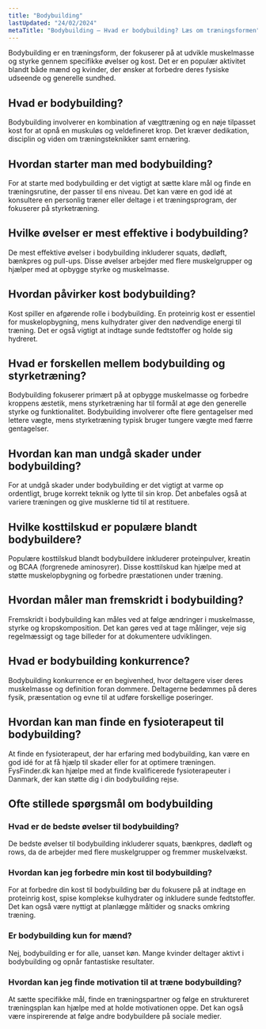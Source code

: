 ```yaml
---
title: "Bodybuilding"
lastUpdated: "24/02/2024"
metaTitle: "Bodybuilding – Hvad er bodybuilding? Læs om træningsformen"
---
```


Bodybuilding er en træningsform, der fokuserer på at udvikle muskelmasse og styrke gennem specifikke øvelser og kost. Det er en populær aktivitet blandt både mænd og kvinder, der ønsker at forbedre deres fysiske udseende og generelle sundhed.

## Hvad er bodybuilding?

Bodybuilding involverer en kombination af vægttræning og en nøje tilpasset kost for at opnå en muskuløs og veldefineret krop. Det kræver dedikation, disciplin og viden om træningsteknikker samt ernæring.

## Hvordan starter man med bodybuilding?

For at starte med bodybuilding er det vigtigt at sætte klare mål og finde en træningsrutine, der passer til ens niveau. Det kan være en god idé at konsultere en personlig træner eller deltage i et træningsprogram, der fokuserer på styrketræning.

## Hvilke øvelser er mest effektive i bodybuilding?

De mest effektive øvelser i bodybuilding inkluderer squats, dødløft, bænkpres og pull-ups. Disse øvelser arbejder med flere muskelgrupper og hjælper med at opbygge styrke og muskelmasse.

## Hvordan påvirker kost bodybuilding?

Kost spiller en afgørende rolle i bodybuilding. En proteinrig kost er essentiel for muskelopbygning, mens kulhydrater giver den nødvendige energi til træning. Det er også vigtigt at indtage sunde fedtstoffer og holde sig hydreret.

## Hvad er forskellen mellem bodybuilding og styrketræning?

Bodybuilding fokuserer primært på at opbygge muskelmasse og forbedre kroppens æstetik, mens styrketræning har til formål at øge den generelle styrke og funktionalitet. Bodybuilding involverer ofte flere gentagelser med lettere vægte, mens styrketræning typisk bruger tungere vægte med færre gentagelser.

## Hvordan kan man undgå skader under bodybuilding?

For at undgå skader under bodybuilding er det vigtigt at varme op ordentligt, bruge korrekt teknik og lytte til sin krop. Det anbefales også at variere træningen og give musklerne tid til at restituere.

## Hvilke kosttilskud er populære blandt bodybuildere?

Populære kosttilskud blandt bodybuildere inkluderer proteinpulver, kreatin og BCAA (forgrenede aminosyrer). Disse kosttilskud kan hjælpe med at støtte muskelopbygning og forbedre præstationen under træning.

## Hvordan måler man fremskridt i bodybuilding?

Fremskridt i bodybuilding kan måles ved at følge ændringer i muskelmasse, styrke og kropskomposition. Det kan gøres ved at tage målinger, veje sig regelmæssigt og tage billeder for at dokumentere udviklingen.

## Hvad er bodybuilding konkurrence?

Bodybuilding konkurrence er en begivenhed, hvor deltagere viser deres muskelmasse og definition foran dommere. Deltagerne bedømmes på deres fysik, præsentation og evne til at udføre forskellige poseringer.

## Hvordan kan man finde en fysioterapeut til bodybuilding?

At finde en fysioterapeut, der har erfaring med bodybuilding, kan være en god idé for at få hjælp til skader eller for at optimere træningen. FysFinder.dk kan hjælpe med at finde kvalificerede fysioterapeuter i Danmark, der kan støtte dig i din bodybuilding rejse.

## Ofte stillede spørgsmål om bodybuilding

### Hvad er de bedste øvelser til bodybuilding?

De bedste øvelser til bodybuilding inkluderer squats, bænkpres, dødløft og rows, da de arbejder med flere muskelgrupper og fremmer muskelvækst.

### Hvordan kan jeg forbedre min kost til bodybuilding?

For at forbedre din kost til bodybuilding bør du fokusere på at indtage en proteinrig kost, spise komplekse kulhydrater og inkludere sunde fedtstoffer. Det kan også være nyttigt at planlægge måltider og snacks omkring træning.

### Er bodybuilding kun for mænd?

Nej, bodybuilding er for alle, uanset køn. Mange kvinder deltager aktivt i bodybuilding og opnår fantastiske resultater.

### Hvordan kan jeg finde motivation til at træne bodybuilding?

At sætte specifikke mål, finde en træningspartner og følge en struktureret træningsplan kan hjælpe med at holde motivationen oppe. Det kan også være inspirerende at følge andre bodybuildere på sociale medier.